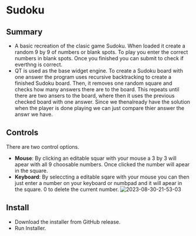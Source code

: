 # Sudoku
## Summary
* A basic recreation of the clasic game Sudoku. When loaded it create a random 9 by 9 of numbers or blank spots. To play you enter the correct numbers in blank spots. Once you finished you can submit to check if everthng is correct.
* QT is used as the base widget engine. To create a Sudoku board with one answer the program uses recursive backtracking to create a finished Sudoku board. Then, it removes one random square and checks how many answers there are to the board. This repeats until there are two ansers to the board, where then it uses the previous checked board with one answer. Since we thenalready have the solution when the player is done playing we can just compare thier answer the answr we have.

## Controls
There are two control options.
* **Mouse**: By clicking an editable squar with your mouse a 3 by 3 will apear with all 9 choosable numbers. Once clicked the number will apear in the square.
* **Keyboard**: By seleccting a editable sqare with your mouse you can then just enter a number on your keyboard or numbpad and it will apear in the square. 0 to delete the current number.
![2023-08-30-21-53-03](https://github.com/Arct1cPharaoh/Sudoku/assets/78323370/f59fffe5-a787-45bd-8962-6585e1e28828)
## Install
* Download the installer from GitHub release.
* Run Installer.
